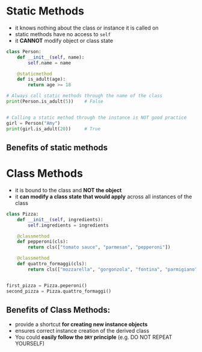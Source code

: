 
# Static Methods
* it knows nothing about the class or instance it is called on
* static methods have no access to `self`
* it **CANNOT** modify object or class state

```python
class Person:
    def __init__(self, name):
        self.name = name

    @staticmethod
    def is_adult(age):
        return age >= 18

# Always call static methods through the name of the class
print(Person.is_adult(5))    # False


# Calling a static method through the instance is NOT good practice
girl = Person("Amy")
print(girl.is_adult(20))     # True
```

## Benefits of static methods

# Class Methods
* it is bound to the class and **NOT the object**
* it **can modify a class state that would apply** across all instances of the class

```python
class Pizza:
    def __init__(self, ingredients):
        self.ingredients = ingredients

    @classmethod
    def pepperoni(cls):
        return cls(["tomato sauce", "parmesan", "pepperoni"])

    @classmethod    
    def quattro_formaggi(cls):
        return cls(["mozzarella", "gorgonzola", "fontina", "parmigiano"])


first_pizza = Pizza.peperoni()
second_pizza = Pizza.quattro_formaggi()
```

## Benefits of Class Methods:
* provide a shortcut **for creating new instance objects**
* ensures correct instance creation of the derived class
* You could **easily follow the `DRY` principle** (e.g. DO NOT REPEAT YOURSELF)